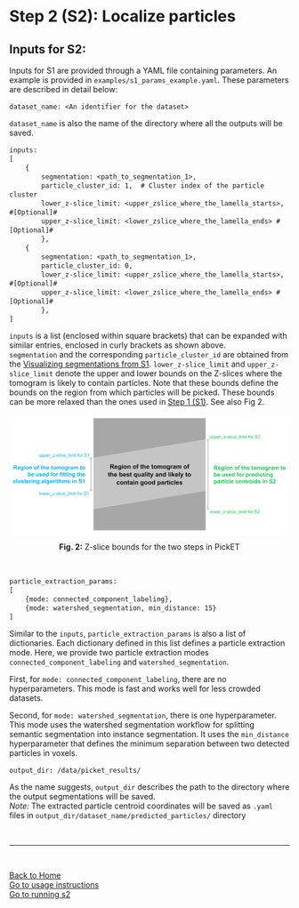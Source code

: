 # Step 2 (S2): Localize particles  
## Inputs for S2:

Inputs for S1 are provided through a YAML file containing parameters. An example is provided in `examples/s1_params_example.yaml`. These parameters are described in detail below:

    dataset_name: <An identifier for the dataset>
`dataset_name` is also the name of the directory where all the outputs will be saved.

    inputs: 
    [  
        {
            segmentation: <path_to_segmentation_1>, 
            particle_cluster_id: 1,  # Cluster index of the particle cluster 
            lower_z-slice_limit: <upper_zslice_where_the_lamella_starts>, #[Optional]#
            upper_z-slice_limit: <lower_zslice_where_the_lamella_ends> #[Optional]#
            },
        {
            segmentation: <path_to_segmentation_1>, 
            particle_cluster_id: 0,
            lower_z-slice_limit: <upper_zslice_where_the_lamella_starts>, #[Optional]#
            upper_z-slice_limit: <lower_zslice_where_the_lamella_ends> #[Optional]#
            },
    ]
`inputs` is a list (enclosed within square brackets) that can be expanded with similar entries, enclosed in curly brackets as shown above.  
`segmentation` and the corresponding `particle_cluster_id` are obtained from the [Visualizing segmentations from S1](run_picket.md#vis_seg_s1). 
`lower_z-slice_limit` and `upper_z-slice_limit` denote the upper and lower bounds on the Z-slices where the tomogram is likely to contain particles. Note that these bounds define the bounds on the region from which particles will be picked. These bounds can be more relaxed than the ones used in [Step 1 (S1)](s1.md). See also Fig 2.  

<div align="center">
    <img src="../images/Zbounds.jpg" alt="Fig. 2: Z-slice bounds for the two steps in PickET" width="600" align="center">
    <p align="center"><b>Fig. 2:</b> Z-slice bounds for the two steps in PickET </p>
</div>  

<br/>

    particle_extraction_params: 
    [
        {mode: connected_component_labeling},
        {mode: watershed_segmentation, min_distance: 15}
    ]
Similar to the `inputs`, `particle_extraction_params` is also a list of dictionaries. Each dictionary defined in this list defines a particle extraction mode. Here, we provide two particle extraction modes `connected_component_labeling` and `watershed_segmentation`. 

First, for `mode: connected_component_labeling`, there are no hyperparameters. This mode is fast and works well for less crowded datasets.

Second, for `mode: watershed_segmentation`, there is one hyperparameter. This mode uses the watershed segmentation workflow for splitting semantic segmentation into instance segmentation. It uses the `min_distance` hyperparameter that defines the minimum separation between two detected particles in voxels.

    output_dir: /data/picket_results/
As the name suggests, `output_dir` describes the path to the directory where the output segmentations will be saved.  
*Note:* The extracted particle centroid coordinates will be saved as `.yaml` files in `output_dir/dataset_name/predicted_particles/` directory

<br/>

---
<br/>

[Back to Home](../README.md)  
[Go to usage instructions](usage_instructions.md#usage-instructions)  
[Go to running s2](running_s2.md)
